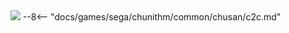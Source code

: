 <img class="header-logo" src="/img/sega/chunithm/new/logo.webp">
--8<-- "docs/games/sega/chunithm/common/chusan/c2c.md"